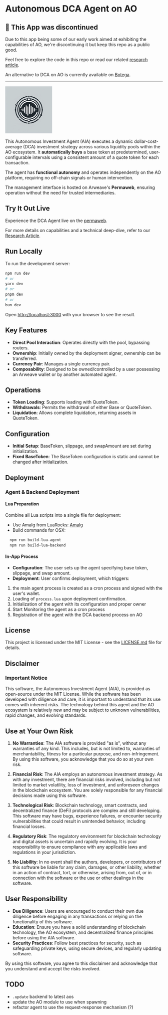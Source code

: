 # Autonomous DCA Agent on AO

## 🚨 This App was discontinued

Due to this app being some of our early work aimed at exhibiting the capabilities of AO, we're discontinuing it but keep this repo as a public good.

Feel free to explore the code in this repo or read our related [research article](https://www.autonomous.finance/research/dca-agent).

An alternative to DCA on AO is currently available on [Botega](https://botega.arweave.net/).

---

<img src="logo.webp" width="150" height="150" alt="DCA Agent Logo">

This Autonomous Investment Agent (AIA) executes a dynamic dollar-cost-average (DCA) investment strategy across various liquidity pools within the AO ecosystem. It **automatically buys** a base token at predetermined, user-configurable intervals using a consistent amount of a quote token for each transaction.

The agent has **functional autonomy** and operates independently on the AO platform, requiring no off-chain signals or human intervention.

The management interface is hosted on Arweave's **Permaweb**, ensuring operation without the need for trusted intermediaries.

## Try It Out Live

Experience the DCA Agent live on the [permaweb](https://dca_agent.arweave.dev).

For more details on capabilities and a technical deep-dive, refer to our [Research Article](https://www.autonomous.finance/research/dca-agent).

## Run Locally

To run the development server:

```bash
npm run dev
# or
yarn dev
# or
pnpm dev
# or
bun dev
```

Open [http://localhost:3000](http://localhost:3000) with your browser to see the result.

## Key Features

- **Direct Pool Interaction**: Operates directly with the pool, bypassing routers.
- **Ownership**: Initially owned by the deployment signer, ownership can be transferred.
- **Currency Pair**: Manages a single currency pair.
- **Composability**: Designed to be owned/controlled by a user possessing an Arweave wallet or by another automated agent.

## Operations

- **Token Loading**: Supports loading with QuoteToken.
- **Withdrawals**: Permits the withdrawal of either Base or QuoteToken.
- **Liquidation**: Allows complete liquidation, returning assets in QuoteToken.

## Configuration
- **Initial Setup**: BaseToken, slippage, and swapAmount are set during initialization.
- **Fixed BaseToken**: The BaseToken configuration is static and cannot be changed after initialization.

## Deployment

### Agent & Backend Deployment

#### Lua Preparation
Combine all Lua scripts into a single file for deployment:
- Use Amalg from LuaRocks: [Amalg](https://luarocks.org/modules/siffiejoe/amalg)
- Build commands for OSX:

```bash
  npm run build-lua-agent
  npm run build-lua-backend
```

#### In-App Process
- **Configuration**: The user sets up the agent specifying base token, slippage, and swap amount.
- **Deployment**: User confirms deployment, which triggers:
1. the main agent process is created as a cron process and signed with the user's wallet.
2. Loading of `process.lua` upon deployment confirmation.
3. Initialization of the agent with its configuration and proper owner
4. Start Monitoring the agent as a cron process
5. Registration of the agent with the DCA backend process on AO

## License

This project is licensed under the MIT License - see the [LICENSE.md](LICENSE.md) file for details.



## Disclaimer

### Important Notice

This software, the Autonomous Investment Agent (AIA), is provided as open-source under the MIT License. While the software has been developed with diligence and care, it is important to understand that its use comes with inherent risks. The technology behind this agent and the AO ecosystem is relatively new and may be subject to unknown vulnerabilities, rapid changes, and evolving standards.

## Use at Your Own Risk

1. **No Warranties**: The AIA software is provided "as is", without any warranties of any kind. This includes, but is not limited to, warranties of merchantability, fitness for a particular purpose, and non-infringement. By using this software, you acknowledge that you do so at your own risk.

2. **Financial Risk**: The AIA employs an autonomous investment strategy. As with any investment, there are financial risks involved, including but not limited to market volatility, loss of investment, and unforeseen changes in the blockchain ecosystem. You are solely responsible for any financial decisions made using this software.

3. **Technological Risk**: Blockchain technology, smart contracts, and decentralized finance (DeFi) protocols are complex and still developing. This software may have bugs, experience failures, or encounter security vulnerabilities that could result in unintended behavior, including financial losses.

4. **Regulatory Risk**: The regulatory environment for blockchain technology and digital assets is uncertain and rapidly evolving. It is your responsibility to ensure compliance with any applicable laws and regulations in your jurisdiction.

5. **No Liability**: In no event shall the authors, developers, or contributors of this software be liable for any claim, damages, or other liability, whether in an action of contract, tort, or otherwise, arising from, out of, or in connection with the software or the use or other dealings in the software.

## User Responsibility

- **Due Diligence**: Users are encouraged to conduct their own due diligence before engaging in any transactions or relying on the functionality of this software.
- **Education**: Ensure you have a solid understanding of blockchain technology, the AO ecosystem, and decentralized finance principles before using the AIA software.
- **Security Practices**: Follow best practices for security, such as safeguarding private keys, using secure devices, and regularly updating software.

By using this software, you agree to this disclaimer and acknowledge that you understand and accept the risks involved.


## TODO

- `.update` backend to latest aos
- update the AO module to use when spawning
- refactor agent to use the request-response mechanism (?)

